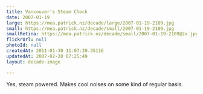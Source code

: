 ```yaml
---
title: Vancouver's Steam Clock
date: 2007-01-19
large: https://mea.patrick.nz/decade/large/2007-01-19-2109.jpg
small: https://mea.patrick.nz/decade/small/2007-01-19-2109.jpg
smallRetina: https://mea.patrick.nz/decade/small/2007-01-19-2109@2x.jpg
flickrUrl: null
photoId: null
createdAt: 2011-01-30 11:07:20.35116
updatedAt: 2007-02-20 07:25:49
layout: decade-image

---
```

Yes, steam powered. Makes cool noises on some kind of regular basis.
